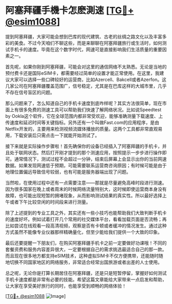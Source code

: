 # 阿塞拜疆手機卡怎麽測速 [[TG💪+ @esim1088](https://t.me/s/esim1088)]

提到阿塞拜疆，大家可能会想到巴库的现代建筑、古老的丝绸之路文化以及丰富多彩的美食。不过今天咱们不聊这些，而是来聊聊在阿塞拜疆旅行或生活时，如何测试手机卡的速度。毕竟在这个数字时代，网速可是直接影响我们生活质量的重要因素之一。

首先呢，如果你刚到阿塞拜疆，可能会对这里的通信网络不太熟悉。无论是当地的预付费卡还是国际eSIM卡，都需要经过简单的设置才能正常使用。在这里，我建议大家可以选择一些口碑较好的运营商，比如Azercell、Bakcell或者Azerfon。这几家公司在阿塞拜疆覆盖范围广，信号稳定，尤其是在巴库这样的大城市里，几乎不存在信号盲区的问题。

那么问题来了，怎么知道自己的手机卡速度到底咋样呢？其实方法很简单，现在市面上有很多免费的测速工具可以帮助我们快速了解网络状况。比如说Speedtest by Ookla这个软件，它在全球范围内都非常受欢迎，能够准确测量下载速度、上传速度和延迟时间等关键指标。另外还有一个叫做Fast.com的应用程序，是由Netflix开发的，主要用来检测视频流媒体播放的质量。这两个工具都非常直观易用，下载安装后只需点击一下就能开始测试了。

接下来就是实际操作步骤啦！首先确保你的设备已经插入了阿塞拜疆的手机卡，并且处于联网状态。然后打开刚才提到的那个测速应用，按照提示一步步进行操作即可。通常情况下，测试过程不会超过一分钟，结束后屏幕上会显示出你的当前网速数据。如果发现网速低于预期，可能需要联系运营商咨询原因；有时候可能是由于地理位置偏远导致信号较弱，也有可能是服务器端出现了问题。

当然啦，在使用过程中还有一点需要注意——那就是尽量避免高峰时段进行测速。因为很多国家在晚上或者周末的时候网络流量特别大，这时候即使运营商本身没有故障，也可能出现短暂的拥堵现象，从而影响测试结果的真实性。所以最好选择上午或者下午比较空闲的时间段来进行测量。

除了上述提到的专业工具之外，其实还有一些小技巧也能帮助我们大致判断手机卡的速度好坏。例如试着打开几个常用的社交媒体平台，看看加载页面是否流畅；再比如尝试在线观看一段高清视频，观察是否有卡顿或者缓冲的情况发生。通过这种方式虽然不能像专业仪器那样精确量化，但至少能给我们提供一个大致的印象。

最后还要提醒一下朋友们，在购买阿塞拜疆手机卡之前一定要做好功课哦！不同的套餐资费和服务内容差异很大，一定要根据自己的需求挑选最适合自己的那一款。而且现在很多地方都支持eSIM技术，这种虚拟SIM卡不仅方便携带，还能随时随地切换不同国家地区的网络服务，非常适合经常出国旅游或者出差的人士使用。

总之呢，无论你是打算长期居住在阿塞拜疆，还是只是短暂停留，掌握好如何测试手机卡速度都是非常有必要的技能。希望这篇文章能给大家带来一点启发和帮助，让大家在享受美好旅行的同时，也能享受到顺畅的网络体验！

[[TG💪+ @esim1088](https://t.me/s/esim1088) ![Image](https://i.postimg.cc/4NQfJmqS/Snipaste-2025-05-13-00-14-12.png)]